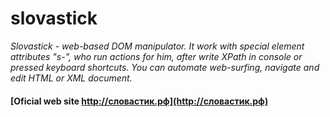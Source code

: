 slovastick
==========

*Slovastick - web-based DOM manipulator. It work with special element attributes
"s-", who run actions for him, after write XPath in console or pressed keyboard
shortcuts. You can automate web-surfing, navigate and edit HTML or XML document.*


#### [Oficial web site http://словастик.рф](http://словастик.рф)